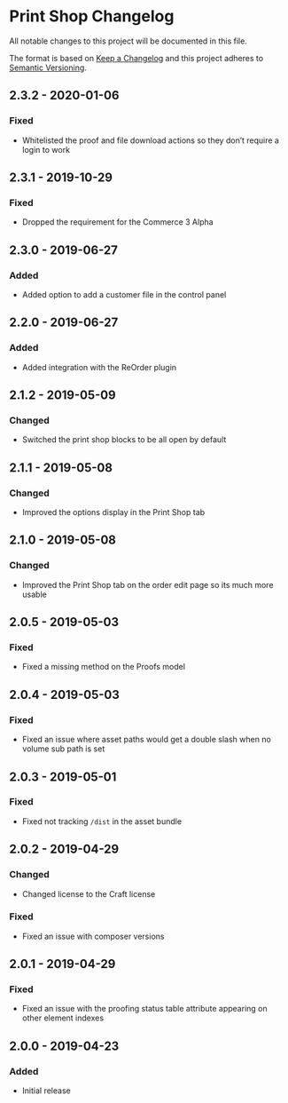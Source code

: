 # Print Shop Changelog

All notable changes to this project will be documented in this file.

The format is based on [Keep a Changelog](http://keepachangelog.com/) and this project adheres to [Semantic Versioning](http://semver.org/).

## 2.3.2 - 2020-01-06
### Fixed
- Whitelisted the proof and file download actions so they don’t require a login to work

## 2.3.1 - 2019-10-29
### Fixed
- Dropped the requirement for the Commerce 3 Alpha

## 2.3.0 - 2019-06-27
### Added
- Added option to add a customer file in the control panel

## 2.2.0 - 2019-06-27
### Added
- Added integration with the ReOrder plugin

## 2.1.2 - 2019-05-09
### Changed
- Switched the print shop blocks to be all open by default

## 2.1.1 - 2019-05-08
### Changed
- Improved the options display in the Print Shop tab

## 2.1.0 - 2019-05-08
### Changed
- Improved the Print Shop tab on the order edit page so its much more usable

## 2.0.5 - 2019-05-03
### Fixed
- Fixed a missing method on the Proofs model

## 2.0.4 - 2019-05-03
### Fixed
- Fixed an issue where asset paths would get a double slash when no volume sub path is set

## 2.0.3 - 2019-05-01
### Fixed
- Fixed not tracking `/dist` in the asset bundle

## 2.0.2 - 2019-04-29
### Changed
- Changed license to the Craft license

### Fixed
- Fixed an issue with composer versions

## 2.0.1 - 2019-04-29
### Fixed
- Fixed an issue with the proofing status table attribute appearing on other element indexes

## 2.0.0 - 2019-04-23
### Added
- Initial release
